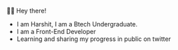 🙋‍♂️ Hey there!

- I am Harshit, I am a Btech Undergraduate.
- I am a Front-End Developer
- Learning and sharing my progress in public on twitter

